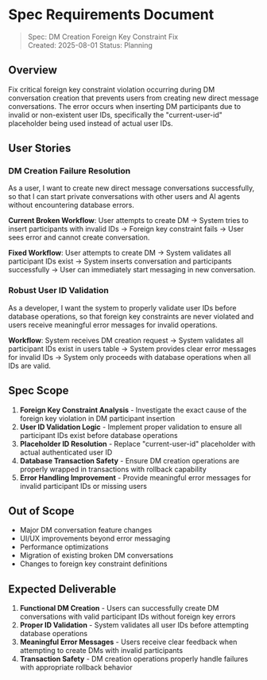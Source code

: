 # Spec Requirements Document

> Spec: DM Creation Foreign Key Constraint Fix  
> Created: 2025-08-01
> Status: Planning

## Overview

Fix critical foreign key constraint violation occurring during DM conversation creation that prevents users from creating new direct message conversations. The error occurs when inserting DM participants due to invalid or non-existent user IDs, specifically the "current-user-id" placeholder being used instead of actual user IDs.

## User Stories

### DM Creation Failure Resolution

As a user, I want to create new direct message conversations successfully, so that I can start private conversations with other users and AI agents without encountering database errors.

**Current Broken Workflow**: User attempts to create DM → System tries to insert participants with invalid IDs → Foreign key constraint fails → User sees error and cannot create conversation.

**Fixed Workflow**: User attempts to create DM → System validates all participant IDs exist → System inserts conversation and participants successfully → User can immediately start messaging in new conversation.

### Robust User ID Validation

As a developer, I want the system to properly validate user IDs before database operations, so that foreign key constraints are never violated and users receive meaningful error messages for invalid operations.

**Workflow**: System receives DM creation request → System validates all participant IDs exist in users table → System provides clear error messages for invalid IDs → System only proceeds with database operations when all IDs are valid.

## Spec Scope

1. **Foreign Key Constraint Analysis** - Investigate the exact cause of the foreign key violation in DM participant insertion
2. **User ID Validation Logic** - Implement proper validation to ensure all participant IDs exist before database operations
3. **Placeholder ID Resolution** - Replace "current-user-id" placeholder with actual authenticated user ID
4. **Database Transaction Safety** - Ensure DM creation operations are properly wrapped in transactions with rollback capability
5. **Error Handling Improvement** - Provide meaningful error messages for invalid participant IDs or missing users

## Out of Scope

- Major DM conversation feature changes
- UI/UX improvements beyond error messaging
- Performance optimizations
- Migration of existing broken DM conversations
- Changes to foreign key constraint definitions

## Expected Deliverable

1. **Functional DM Creation** - Users can successfully create DM conversations with valid participant IDs without foreign key errors
2. **Proper ID Validation** - System validates all user IDs before attempting database operations
3. **Meaningful Error Messages** - Users receive clear feedback when attempting to create DMs with invalid participants
4. **Transaction Safety** - DM creation operations properly handle failures with appropriate rollback behavior